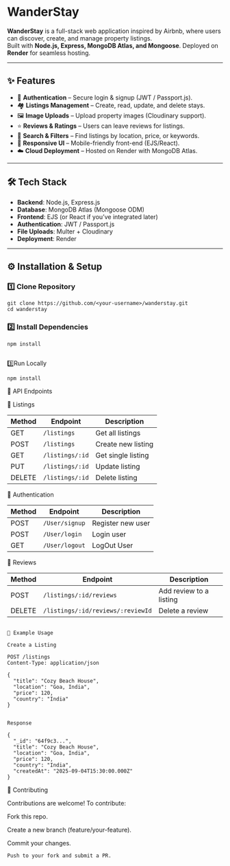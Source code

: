 ﻿# WanderStay
**WanderStay** is a full-stack web application inspired by Airbnb, where users can discover, create, and manage property listings.  
Built with **Node.js, Express, MongoDB Atlas, and Mongoose**. Deployed on **Render** for seamless hosting.

---

## ✨ Features
- 🔐 **Authentication** – Secure login & signup (JWT / Passport.js).
- 🏘 **Listings Management** – Create, read, update, and delete stays.
- 🖼 **Image Uploads** – Upload property images (Cloudinary support).
- ⭐ **Reviews & Ratings** – Users can leave reviews for listings.
- 🔎 **Search & Filters** – Find listings by location, price, or keywords.
- 📱 **Responsive UI** – Mobile-friendly front-end (EJS/React).
- ☁️ **Cloud Deployment** – Hosted on Render with MongoDB Atlas.
  
---

## 🛠 Tech Stack
- **Backend**: Node.js, Express.js
- **Database**: MongoDB Atlas (Mongoose ODM)
- **Frontend**: EJS (or React if you’ve integrated later)
- **Authentication**: JWT / Passport.js
- **File Uploads**: Multer + Cloudinary
- **Deployment**: Render

---

## ⚙️ Installation & Setup

### 1️⃣ Clone Repository
```
git clone https://github.com/<your-username>/wanderstay.git
cd wanderstay

```
### 2️⃣ Install Dependencies
```
npm install


```
3️⃣Run Locally
```
npm install

```
📡 API Endpoints

🔹 Listings

| Method | Endpoint        | Description        |
| ------ | --------------- | ------------------ |
| GET    | `/listings`     | Get all listings   |
| POST   | `/listings`     | Create new listing |
| GET    | `/listings/:id` | Get single listing |
| PUT    | `/listings/:id` | Update listing     |
| DELETE | `/listings/:id` | Delete listing     |

🔹 Authentication

| Method | Endpoint       | Description       |
| ------ | -------------- | ----------------- |
| POST   | `/User/signup` | Register new user |
| POST   | `/User/login`  | Login user        |
| GET    | `/User/logout` | LogOut User       |

🔹 Reviews

| Method | Endpoint                          | Description             |
| ------ | --------------------------------- | ----------------------- |
| POST   | `/listings/:id/reviews`           | Add review to a listing |
| DELETE | `/listings/:id/reviews/:reviewId` | Delete a review         |

```

🧪 Example Usage

Create a Listing

POST /listings
Content-Type: application/json

{
  "title": "Cozy Beach House",
  "location": "Goa, India",
  "price": 120,
  "country": "India"
}


Response

{
  "_id": "64f9c3...",
  "title": "Cozy Beach House",
  "location": "Goa, India",
  "price": 120,
  "country": "India",
  "createdAt": "2025-09-04T15:30:00.000Z"
}

```
🤝 Contributing

Contributions are welcome! To contribute:

Fork this repo.

Create a new branch (feature/your-feature).

Commit your changes.
```
Push to your fork and submit a PR.
